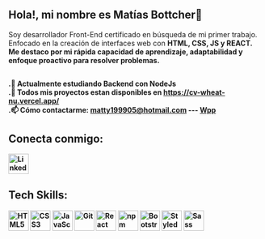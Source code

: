 ## Hola!, mi nombre es Matías Bottcher👋

   Soy desarrollador Front-End certificado en búsqueda de mi primer trabajo. <br/>
   Enfocado en la creación de interfaces web con <b>HTML, CSS, JS<b/> y <b>REACT<b/>.   <br/>
   Me destaco por mi rápida capacidad de aprendizaje, adaptabilidad y enfoque proactivo para resolver problemas.

## 
.🌱 Actualmente estudiando <b>Backend<b/> con <b>NodeJs<b/> <br/>
.🔭 Todos mis proyectos estan disponibles en https://cv-wheat-nu.vercel.app/ <br/>
.📫 Cómo contactarme: matty199905@hotmail.com --- <a href="https://wa.me/5491132046562" target="_blank">Wpp</a>

## Conecta conmigo: 
[<img src="https://cdn.jsdelivr.net/gh/devicons/devicon/icons/linkedin/linkedin-original.svg" alt="LinkedIn" width="40" />](https://www.linkedin.com/in/matias-bottcher-09b780215/)



## Tech Skills: 
<p align="left"> <img src="https://cdn.jsdelivr.net/gh/devicons/devicon/icons/html5/html5-original.svg" alt="HTML5" width="40" /> <img src="https://cdn.jsdelivr.net/gh/devicons/devicon/icons/css3/css3-original.svg" alt="CSS3" width="40" /> <img src="https://cdn.jsdelivr.net/gh/devicons/devicon/icons/javascript/javascript-original.svg" alt="JavaScript" width="40" /> <img src="https://cdn.jsdelivr.net/gh/devicons/devicon/icons/git/git-original.svg" alt="Git" width="40" /> <img src="https://cdn.jsdelivr.net/gh/devicons/devicon/icons/react/react-original.svg" alt="React" width="40" /> <img src="https://cdn.jsdelivr.net/gh/devicons/devicon/icons/npm/npm-original-wordmark.svg" alt="npm" width="40" /> <img src="https://cdn.jsdelivr.net/gh/devicons/devicon/icons/bootstrap/bootstrap-original.svg" alt="Bootstrap" width="40" /> <img src="https://raw.githubusercontent.com/styled-components/brand/master/styled-components.png" alt="Styled Components" width="40" /> <img src="https://cdn.jsdelivr.net/gh/devicons/devicon/icons/sass/sass-original.svg" alt="Sass" width="40" /> </p>
<!--
**matty199905/matty199905** is a ✨ _special_ ✨ repository because its `README.md` (this file) appears on your GitHub profile.

Here are some ideas to get you started:

- 🔭 I’m currently working on ...
-  I’m currently learning ...
- 👯 I’m looking to collaborate on ...
- 🤔 I’m looking for help with ...
- 💬 Ask me about ...
- 📫 How to reach me: ...
- 😄 Pronouns: ...
- ⚡ Fun fact: ...
-->
